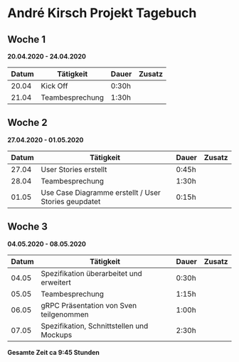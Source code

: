 # André Kirsch Projekt Tagebuch



## Woche 1 

__20.04.2020 - 24.04.2020__

| Datum | Tätigkeit       | Dauer | Zusatz |
| ----- | --------------- | ----- | ------ |
| 20.04 | Kick Off        | 0:30h |        |
| 21.04 | Teambesprechung | 1:30h |        |



## Woche 2 

__27.04.2020 - 01.05.2020__

| Datum | Tätigkeit                                            | Dauer | Zusatz |
| ----- | ---------------------------------------------------- | ----- | ------ |
| 27.04 | User Stories erstellt                                | 0:45h |        |
| 28.04 | Teambesprechung                                      | 1:30h |        |
| 01.05 | Use Case Diagramme erstellt / User Stories geupdatet | 0:15h |        |



## Woche 3 

__04.05.2020 - 08.05.2020__

| Datum | Tätigkeit                                 | Dauer | Zusatz |
| ----- | ----------------------------------------- | ----- | ------ |
| 04.05 | Spezifikation überarbeitet und erweitert  | 0:30h |        |
| 05.05 | Teambesprechung                           | 1:15h |        |
| 06.05 | gRPC Präsentation von Sven teilgenommen   | 1:00h |        |
| 07.05 | Spezifikation, Schnittstellen und Mockups | 2:30h |        |



__Gesamte Zeit ca 9:45 Stunden__ 